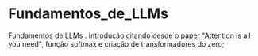 # Fundamentos_de_LLMs
Fundamentos de LLMs . Introdução citando desde o paper "Attention is all you need", função softmax e criação de transformadores do zero;
